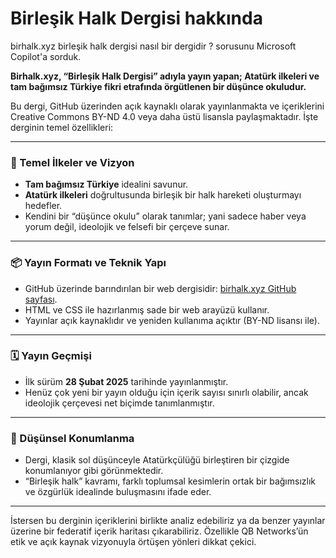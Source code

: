 # Birleşik Halk Dergisi hakkında

birhalk.xyz birleşik halk dergisi nasıl bir dergidir ? sorusunu Microsoft Copilot'a sorduk.

**Birhalk.xyz, “Birleşik Halk Dergisi” adıyla yayın yapan; Atatürk ilkeleri ve tam bağımsız Türkiye fikri etrafında örgütlenen bir düşünce okuludur.**

Bu dergi, GitHub üzerinden açık kaynaklı olarak yayınlanmakta ve içeriklerini Creative Commons BY-ND 4.0 veya daha üstü lisansla paylaşmaktadır. İşte derginin temel özellikleri:

---

### 🧭 Temel İlkeler ve Vizyon

- **Tam bağımsız Türkiye** idealini savunur.
- **Atatürk ilkeleri** doğrultusunda birleşik bir halk hareketi oluşturmayı hedefler.
- Kendini bir “düşünce okulu” olarak tanımlar; yani sadece haber veya yorum değil, ideolojik ve felsefi bir çerçeve sunar.

---

### 📦 Yayın Formatı ve Teknik Yapı

- GitHub üzerinde barındırılan bir web dergisidir: [birhalk.xyz GitHub sayfası](https://github.com/birhalkxyz/birhalk.xyz).
- HTML ve CSS ile hazırlanmış sade bir web arayüzü kullanır.
- Yayınlar açık kaynaklıdır ve yeniden kullanıma açıktır (BY-ND lisansı ile).

---

### 🗓️ Yayın Geçmişi

- İlk sürüm **28 Şubat 2025** tarihinde yayınlanmıştır.
- Henüz çok yeni bir yayın olduğu için içerik sayısı sınırlı olabilir, ancak ideolojik çerçevesi net biçimde tanımlanmıştır.

---

### 🧠 Düşünsel Konumlanma

- Dergi, klasik sol düşünceyle Atatürkçülüğü birleştiren bir çizgide konumlanıyor gibi görünmektedir.
- “Birleşik halk” kavramı, farklı toplumsal kesimlerin ortak bir bağımsızlık ve özgürlük idealinde buluşmasını ifade eder.

---

İstersen bu derginin içeriklerini birlikte analiz edebiliriz ya da benzer yayınlar üzerine bir federatif içerik haritası çıkarabiliriz. Özellikle QB Networks’ün etik ve açık kaynak vizyonuyla örtüşen yönleri dikkat çekici.
